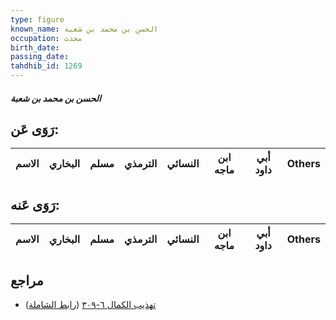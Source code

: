 ```yaml
---
type: figure
known_name: الحسن بن محمد بن شعبة
occupation: محدث
birth_date:
passing_date:
tahdhib_id: 1269
---
```

##### الحسن بن محمد بن شعبة

## رَوَى عَن:
| الاسم | البخاري | مسلم | الترمذي | النسائي | ابن ماجه | أبي داود | Others |
| ----- | ------- | ---- | ------- | ------- | -------- | -------- | ------ |
## رَوَى عَنه:
| الاسم | البخاري | مسلم | الترمذي | النسائي | ابن ماجه | أبي داود | Others |
| ----- | ------- | ---- | ------- | ------- | -------- | -------- | ------ |
## مراجع
- [تهذيب الكمال ٦-٣٠٩](obsidian://open?vault=Tahdhib-al-Kamal&file=Figures/١٢٦٩-الحسن%20بن%20محمد%20بن%20شعبة) ([رابط الشاملة](https://shamela.ws/book/3722/2973))